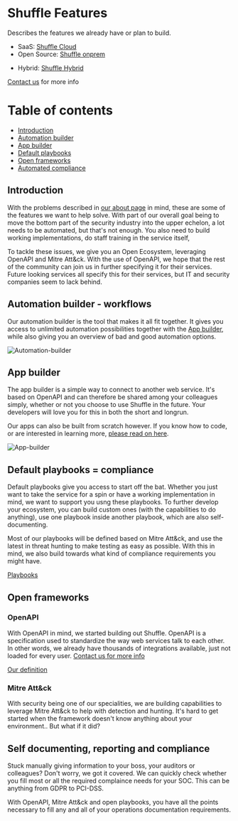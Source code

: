 # Shuffle Features 
Describes the features we already have or plan to build. 

* SaaS: [Shuffle Cloud](https://shuffler.io)
* Open Source: [Shuffle onprem](https://github.com/frikky/shuffle)
- Hybrid: [Shuffle Hybrid](/docs/configuration#hybrid_configuration)

[Contact us](https://shuffler.io/contact) for more info

# Table of contents
* [Introduction](#introduction)
* [Automation builder](#automation_builder)
* [App builder](#app_builder)
* [Default playbooks](#default_playbooks)
* [Open frameworks](#open_frameworks)
* [Automated compliance](#automated_compliance)

## Introduction
With the problems described in [our about page](/docs/about) in mind, these are some of the features we want to help solve. With part of our overall goal being to move the bottom part of the security industry into the upper echelon, a lot needs to be automated, but that's not enough. You also need to build working implementations, do staff training in the service itself,

To tackle these issues, we give you an Open Ecosystem, leveraging OpenAPI and Mitre Att&ck. With the use of OpenAPI, we hope that the rest of the community can join us in further specifying it for their services. Future looking services all specify this for their services, but IT and security companies seem to lack behind.

## Automation builder - workflows
Our automation builder is the tool that makes it all fit together. It gives you access to unlimited automation possibilities together with the [App builder](/apps/new), while also giving you an overview of bad and good automation options.

![Automation-builder](https://github.com/frikky/shuffle-docs/blob/master/assets/shuffle-workflow-1.png?raw=true)

## App builder
The app builder is a simple way to connect to another web service. It's based on OpenAPI and can therefore be shared among your colleagues simply, whether or not you choose to use Shuffle in the future. Your developers will love you for this in both the short and longrun. 

Our apps can also be built from scratch however. If you know how to code, or are interested in learning more, [please read on here](/docs/apps).

![App-builder](https://github.com/frikky/shuffle-docs/blob/master/assets/app-builder-example-1.png?raw=true)

## Default playbooks = compliance
Default playbooks give you access to start off the bat. Whether you just want to take the service for a spin or have a working implementation in mind, we want to support you usng these playbooks. To further develop your ecosystem, you can build custom ones (with the capabilities to do anything), use one playbook inside another playbook, which are also self-documenting.

Most of our playbooks will be defined based on Mitre Att&ck, and use the latest in threat hunting to make testing as easy as possible. With this in mind, we also build towards what kind of compliance requirements you might have.

[Playbooks](https://github.com/frikky/shuffle-workflows)

## Open frameworks
### OpenAPI
With OpenAPI in mind, we started building out Shuffle. OpenAPI is a specification used to standardize the way web services talk to each other. In other words, we already have thousands of integrations available, just not loaded for every user. [Contact us for more info](/docs/contact)

[Our definition](https://github.com/frikky/OpenAPI-security-definitions)

### Mitre Att&ck
With security being one of our specialities, we are building capabilities to leverage Mitre Att&ck to help with detection and hunting. It's hard to get started when the framework doesn't know anything about your environment.. But what if it did?

## Self documenting, reporting and compliance
Stuck manually giving information to your boss, your auditors or colleagues? Don't worry, we got it covered. We can quickly check whether you fill most or all the required complaince needs for your SOC. This can be anything from GDPR to PCI-DSS.

With OpenAPI, Mitre Att&ck and open playbooks, you have all the points necessary to fill any and all of your operations documentation requirements. 
